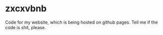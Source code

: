 # zxcxvbnb
Code for my website, which is being hosted on github pages. Tell me if the code is shit, please.
